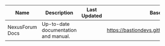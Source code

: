 | Name            | Description                          | Last Updated | Base URL                                      |
|-----------------|--------------------------------------|--------------|-----------------------------------------------|
| NexusForum Docs | Up-to-date documentation and manual. |              | https://bastiondevs.github.io/nexusforum/docs |